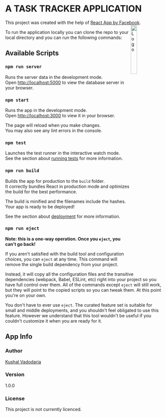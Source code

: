 # A TASK TRACKER APPLICATION

This project was created with the help of [React App by Facebook](https://github.com/facebook/create-react-app).
<img alt="Logo" align="right" src="https://create-react-app.dev/img/logo.svg" width="20%" />

To run the application locally you can clone the repo to your local directory and you can run the following commands:

## Available Scripts

### `npm run server`

Runs the server data in the development mode.\
Open [http://localhost:5000](http://localhost:5000) to view the database server in your browser.

### `npm start`

Runs the app in the development mode.\
Open [http://localhost:3000](http://localhost:3000) to view it in your browser.

The page will reload when you make changes.\
You may also see any lint errors in the console.

### `npm test`

Launches the test runner in the interactive watch mode.\
See the section about [running tests](https://facebook.github.io/create-react-app/docs/running-tests) for more information.

### `npm run build`

Builds the app for production to the `build` folder.\
It correctly bundles React in production mode and optimizes the build for the best performance.

The build is minified and the filenames include the hashes.\
Your app is ready to be deployed!

See the section about [deployment](https://facebook.github.io/create-react-app/docs/deployment) for more information.

### `npm run eject`

**Note: this is a one-way operation. Once you `eject`, you can't go back!**

If you aren't satisfied with the build tool and configuration choices, you can `eject` at any time. This command will remove the single build dependency from your project.

Instead, it will copy all the configuration files and the transitive dependencies (webpack, Babel, ESLint, etc) right into your project so you have full control over them. All of the commands except `eject` will still work, but they will point to the copied scripts so you can tweak them. At this point you're on your own.

You don't have to ever use `eject`. The curated feature set is suitable for small and middle deployments, and you shouldn't feel obligated to use this feature. However we understand that this tool wouldn't be useful if you couldn't customize it when you are ready for it.

## App Info

### Author

[Kushal Vadodaria](http://linkedin.com/in/kushal-vadodaria)

### Version

1.0.0

### License

This project is not currently licenced.
